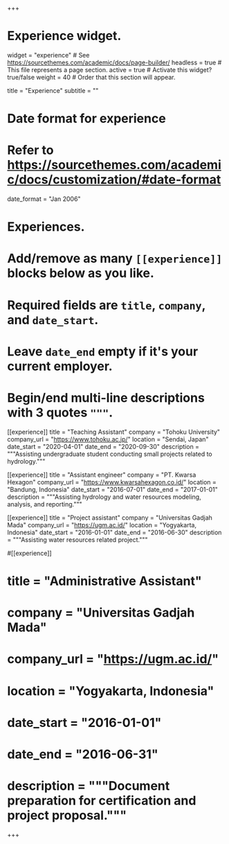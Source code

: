 +++
# Experience widget.
widget = "experience"  # See https://sourcethemes.com/academic/docs/page-builder/
headless = true  # This file represents a page section.
active = true  # Activate this widget? true/false
weight = 40  # Order that this section will appear.

title = "Experience"
subtitle = ""

# Date format for experience
#   Refer to https://sourcethemes.com/academic/docs/customization/#date-format
date_format = "Jan 2006"

# Experiences.
#   Add/remove as many `[[experience]]` blocks below as you like.
#   Required fields are `title`, `company`, and `date_start`.
#   Leave `date_end` empty if it's your current employer.
#   Begin/end multi-line descriptions with 3 quotes `"""`.

[[experience]]
  title = "Teaching Assistant"
  company = "Tohoku University"
  company_url = "https://www.tohoku.ac.jp/"
  location = "Sendai, Japan"
  date_start = "2020-04-01"
  date_end = "2020-09-30"
  description = """Assisting undergraduate student conducting small projects related to hydrology."""
  
[[experience]]
  title = "Assistant engineer"
  company = "PT. Kwarsa Hexagon"
  company_url = "https://www.kwarsahexagon.co.id/"
  location = "Bandung, Indonesia"
  date_start = "2016-07-01"
  date_end = "2017-01-01"
  description = """Assisting hydrology and water resources modeling, analysis, and reporting."""
 
[[experience]]
  title = "Project assistant"
  company = "Universitas Gadjah Mada"
  company_url = "https://ugm.ac.id/"
  location = "Yogyakarta, Indonesia"
  date_start = "2016-01-01"
  date_end = "2016-06-30"
  description = """Assisting water resources related project."""
  
#[[experience]]
#  title = "Administrative Assistant"
#  company = "Universitas Gadjah Mada"
#  company_url = "https://ugm.ac.id/"
#  location = "Yogyakarta, Indonesia"
#  date_start = "2016-01-01"
#  date_end = "2016-06-31"
#  description = """Document preparation for certification and project proposal."""

+++
